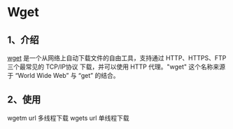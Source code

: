 # Wget

## 1、介绍

[wget](https://baike.baidu.com/item/wget/9925250?fr=aladdin)  是一个从网络上自动下载文件的自由工具，支持通过 HTTP、HTTPS、FTP 三个最常见的 TCP/IP协议 下载，并可以使用 HTTP 代理。"wget" 这个名称来源于 “World Wide Web” 与 “get” 的结合。

## 2、使用

wgetm url  多线程下载
wgets url  单线程下载

